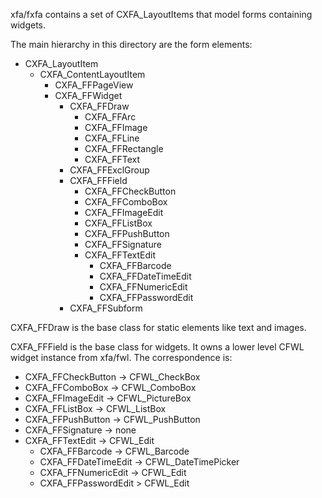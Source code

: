 xfa/fxfa contains a set of CXFA_LayoutItems that model forms containing widgets.

The main hierarchy in this directory are the form elements:

* CXFA_LayoutItem
  * CXFA_ContentLayoutItem
    * CXFA_FFPageView
    * CXFA_FFWidget
      * CXFA_FFDraw
        * CXFA_FFArc
        * CXFA_FFImage
        * CXFA_FFLine
        * CXFA_FFRectangle
        * CXFA_FFText
      * CXFA_FFExclGroup
      * CXFA_FFField
        * CXFA_FFCheckButton
        * CXFA_FFComboBox
        * CXFA_FFImageEdit
        * CXFA_FFListBox
        * CXFA_FFPushButton
        * CXFA_FFSignature
        * CXFA_FFTextEdit
          * CXFA_FFBarcode
          * CXFA_FFDateTimeEdit
          * CXFA_FFNumericEdit
          * CXFA_FFPasswordEdit
      * CXFA_FFSubform

CXFA_FFDraw is the base class for static elements like text and images.

CXFA_FFField is the base class for widgets. It owns a lower level CFWL widget
instance from xfa/fwl. The correspondence is:

* CXFA_FFCheckButton -> CFWL_CheckBox
* CXFA_FFComboBox -> CFWL_ComboBox
* CXFA_FFImageEdit -> CFWL_PictureBox
* CXFA_FFListBox -> CFWL_ListBox
* CXFA_FFPushButton -> CFWL_PushButton
* CXFA_FFSignature -> none
* CXFA_FFTextEdit -> CFWL_Edit
  * CXFA_FFBarcode -> CFWL_Barcode
  * CXFA_FFDateTimeEdit -> CFWL_DateTimePicker
  * CXFA_FFNumericEdit -> CFWL_Edit
  * CXFA_FFPasswordEdit > CFWL_Edit


